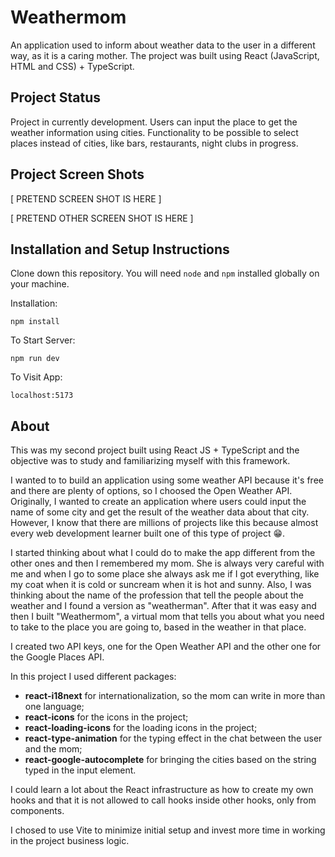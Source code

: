 # Weathermom

An application used to inform about weather data to the user in a different way, as it is a caring mother. The project was built using React (JavaScript, HTML and CSS) + TypeScript.

## Project Status

Project in currently development. Users can input the place to get the weather information using cities. Functionality to be possible to select places instead of cities, like bars, restaurants, night clubs in progress.

## Project Screen Shots

[ PRETEND SCREEN SHOT IS HERE ]

[ PRETEND OTHER SCREEN SHOT IS HERE ]

## Installation and Setup Instructions

Clone down this repository. You will need `node` and `npm` installed globally on your machine.

Installation:

`npm install`

To Start Server:

`npm run dev`

To Visit App:

`localhost:5173`

## About

This was my second project built using React JS + TypeScript and the objective was to study and familiarizing myself with this framework.

I wanted to to build an application using some weather API because it's free and there are plenty of options, so I choosed the Open Weather API. Originally, I wanted to create an application where users could input the name of some city and get the result of the weather data about that city. However, I know that there are millions of projects like this because almost every web development learner built one of this type of project 😁.

I started thinking about what I could do to make the app different from the other ones and then I remembered my mom. She is always very careful with me and when I go to some place she always ask me if I got everything, like my coat when it is cold or suncream when it is hot and sunny. Also, I was thinking about the name of the profession that tell the people about the weather and I found a version as "weatherman". After that it was easy and then I built "Weathermom", a virtual mom that tells you about what you need to take to the place you are going to, based in the weather in that place.

I created two API keys, one for the Open Weather API and the other one for the Google Places API.

In this project I used different packages:

* **react-i18next** for internationalization, so the mom can write in more than one language;
* **react-icons** for the icons in the project;
* **react-loading-icons** for the loading icons in the project;
* **react-type-animation** for the typing effect in the chat between the user and the mom;
* **react-google-autocomplete** for bringing the cities based on the string typed in the input element.

I could learn a lot about the React infrastructure as how to create my own hooks and that it is not allowed to call hooks inside other hooks, only from components.

I chosed to use Vite to minimize initial setup and invest more time in working in the project business logic.